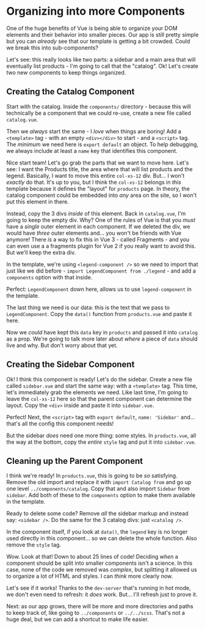 # Organizing into more Components

One of the huge benefits of Vue is being able to organize your DOM elements and
their behavior into smaller pieces. Our app is still pretty simple but you can
*already* see that our template is getting a bit crowded. Could we break this
into sub-components?

Let's see: this really looks like two parts: a sidebar and a main area that
will eventually list products - I'm going to call that the "catalog". Ok!
Let's create two new components to keep things organized.

## Creating the Catalog Component

Start with the catalog. Inside the `components/` directory - because this
will technically be a component that we could re-use, create a new file called
`catalog.vue`.

Then we *always* start the same - I *love* when things are boring! Add a
`<template>` tag - with an empty `<div></div>` to start - and a `<script>` tag.
The *minimum* we need here is `export default` an object. To help debugging, we
always include at least a `name` key that identifies this component.

Nice start team! Let's go grab the parts that we want to move here. Let's see: I want
the Products title, the area where that will list products and the legend.
Basically, I want to move this entire `col-xs-12` div. But... I won't *exactly*
do that. It's up to you, but I think the `col-xs-12` belongs in *this* template
because it defines the "layout" for `products` page. In theory, the catalog component
could be embedded into *any* area on the site, so I won't put this element in there.

Instead, copy the 3 divs *inside* of this element. Back in `catalog.vue`, I'm going
to keep the empty div. Why? One of the rules of Vue is that you *must* have a
*single* outer element in each component. If we deleted the div, we would
have *three* outer elements and... you won't be friends with Vue anymore! There
*is* a way to fix this in Vue 3 - called Fragments - and you can even use a
a fragments plugin for Vue 2 if you really want to avoid this. But we'll keep the
extra div.

In the template, we're using `<legend-component />` so we need to import that just
like we did before - `import LegendComponent from ./legend` - and add a `components`
option with that inside.

Perfect: `LegendComponent` down here, allows us to use `legend-component` in the
template.

The last thing we need is our data: this is the text that we pass to
`LegendComponent`. Copy the `data()` function from `products.vue` and paste it
here.

Now we *could* have kept this `data` key in `products` and passed it into
`catalog` as a prop. We're going to talk more later about *where* a piece of
`data` should live and why. But don't worry about that yet.

## Creating the Sidebar Component

Ok! I think this component is ready! Let's do the sidebar. Create a new file
called `sidebar.vue` and start the same way: with a `<template>` tag. This time,
let's immediately grab the elements we need. Like last time, I'm going to
leave the `col-xs-12` here so that the parent component can determine the layout.
Copy the `<div>` inside and paste it into `sidebar.vue`.

Perfect! Next, the `<script>` tag with `export default`, `name: 'Sidebar'`
and... that's all the config this component needs!

But the sidebar *does* need one more thing: some styles. In `products.vue`, all
the way at the bottom, copy the *entire* `style` tag and put it into `sidebar.vue`.

## Cleaning up the Parent Component

I think we're ready! In `products.vue`, this is going to
be *so* satisfying. Remove the old import and replace it with
`import Catalog from` and go up one level `../components/catalog`. Copy that and
also import `Sidebar` from `sidebar`. Add both of these to the
`components` option to make them available in the template.

Ready to delete some code? Remove *all* the sidebar markup and instead say:
`<sidebar />`. Do the same for the 3 catalog divs: just `<catalog />`.

In the component itself, if you look at `data()`, the `legend` key is no longer
used directly in this component... so we can delete the whole function. Also remove
the `style` tag.

Wow. Look at that! Down to about 25 lines of code! Deciding *when* a component
should be split into smaller components isn't a science. In this case, none of
the code we removed was *complex*, but splitting it allowed us to organize a lot
of HTML and styles. I can *think* more clearly now.

Let's see if it works! Thanks to the `dev-server` that's running in hot mode, we
don't even need to refresh: it *does* work. But... I'll refresh just to prove it.

Next: as our app grows, there will be more and more directories and paths to keep
track of, like going to `../components` or `../../scss`. That's not a huge deal,
but we can add a shortcut to make life easier.
